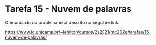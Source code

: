 # Tarefa 15 - Nuvem de palavras
 
O enunciado do problema está descrito no seguinte link:

https://www.ic.unicamp.br/~lehilton/cursos/2s2021/mc202e/tarefas/15-nuvem-de-palavras/